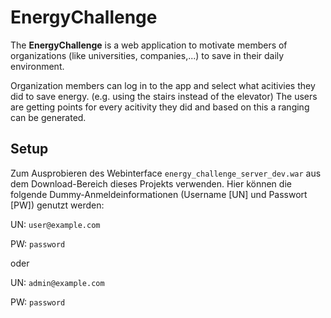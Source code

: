 # EnergyChallenge

The **EnergyChallenge** is a web application to motivate members of organizations (like universities, companies,...) to save in their daily environment.

Organization members can log in to the app and select what acitivies they did to save energy. (e.g. using the stairs instead of the elevator) The users are getting points for every acitivity they did and based on this a ranging can be generated.

## Setup ##

Zum Ausprobieren des Webinterface ``energy_challenge_server_dev.war`` aus dem Download-Bereich dieses Projekts verwenden.
Hier können die folgende Dummy-Anmeldeinformationen (Username [UN] und Passwort [PW]) genutzt werden:

UN: ``user@example.com``

PW: ``password``

oder

UN: ``admin@example.com``

PW: ``password``
